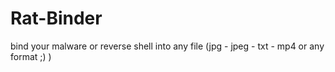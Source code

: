 # Rat-Binder
bind your malware or reverse shell into any file (jpg - jpeg - txt - mp4 or any format ;) )
